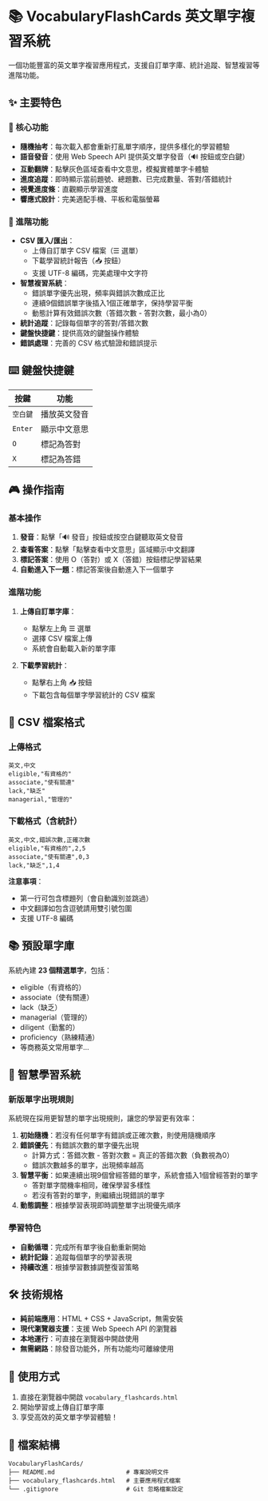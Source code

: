 # 📚 VocabularyFlashCards 英文單字複習系統

一個功能豐富的英文單字複習應用程式，支援自訂單字庫、統計追蹤、智慧複習等進階功能。

## ✨ 主要特色

### 🎯 核心功能
- **隨機抽考**：每次載入都會重新打亂單字順序，提供多樣化的學習體驗
- **語音發音**：使用 Web Speech API 提供英文單字發音（🔊 按鈕或空白鍵）
- **互動翻牌**：點擊灰色區域查看中文意思，模擬實體單字卡體驗
- **進度追蹤**：即時顯示當前題號、總題數、已完成數量、答對/答錯統計
- **視覺進度條**：直觀顯示學習進度
- **響應式設計**：完美適配手機、平板和電腦螢幕

### 🚀 進階功能
- **CSV 匯入/匯出**：
  - 上傳自訂單字 CSV 檔案（☰ 選單）
  - 下載學習統計報告（📥 按鈕）
  - 支援 UTF-8 編碼，完美處理中文字符
- **智慧複習系統**：
  - 錯誤單字優先出現，頻率與錯誤次數成正比
  - 連續9個錯誤單字後插入1個正確單字，保持學習平衡
  - 動態計算有效錯誤次數（答錯次數 - 答對次數，最小為0）
- **統計追蹤**：記錄每個單字的答對/答錯次數
- **鍵盤快捷鍵**：提供高效的鍵盤操作體驗
- **錯誤處理**：完善的 CSV 格式驗證和錯誤提示

## ⌨️ 鍵盤快捷鍵

| 按鍵 | 功能 |
|------|------|
| `空白鍵` | 播放英文發音 |
| `Enter` | 顯示中文意思 |
| `O` | 標記為答對 |
| `X` | 標記為答錯 |

## 🎮 操作指南

### 基本操作
1. **發音**：點擊「🔊 發音」按鈕或按空白鍵聽取英文發音
2. **查看答案**：點擊「點擊查看中文意思」區域顯示中文翻譯
3. **標記答案**：使用 O（答對）或 X（答錯）按鈕標記學習結果
4. **自動進入下一題**：標記答案後自動進入下一個單字

### 進階功能
1. **上傳自訂單字庫**：
   - 點擊左上角 ☰ 選單
   - 選擇 CSV 檔案上傳
   - 系統會自動載入新的單字庫

2. **下載學習統計**：
   - 點擊右上角 📥 按鈕
   - 下載包含每個單字學習統計的 CSV 檔案

## 📄 CSV 檔案格式

### 上傳格式
```csv
英文,中文
eligible,"有資格的"
associate,"使有關連"
lack,"缺乏"
managerial,"管理的"
```

### 下載格式（含統計）
```csv
英文,中文,錯誤次數,正確次數
eligible,"有資格的",2,5
associate,"使有關連",0,3
lack,"缺乏",1,4
```

**注意事項**：
- 第一行可包含標題列（會自動識別並跳過）
- 中文翻譯如包含逗號請用雙引號包圍
- 支援 UTF-8 編碼

## 📚 預設單字庫

系統內建 **23 個精選單字**，包括：
- eligible（有資格的）
- associate（使有關連）
- lack（缺乏）
- managerial（管理的）
- diligent（勤奮的）
- proficiency（熟練精通）
- 等商務英文常用單字...

## 🧠 智慧學習系統

### 新版單字出現規則
系統現在採用更智慧的單字出現規則，讓您的學習更有效率：

1. **初始隨機**：若沒有任何單字有錯誤或正確次數，則使用隨機順序
2. **錯誤優先**：有錯誤次數的單字優先出現
   - 計算方式：答錯次數 - 答對次數 = 真正的答錯次數（負數視為0）
   - 錯誤次數越多的單字，出現頻率越高
3. **智慧平衡**：如果連續出現9個曾經答錯的單字，系統會插入1個曾經答對的單字
   - 答對單字間機率相同，確保學習多樣性
   - 若沒有答對的單字，則繼續出現錯誤的單字
4. **動態調整**：根據學習表現即時調整單字出現優先順序

### 學習特色
- **自動循環**：完成所有單字後自動重新開始
- **統計記錄**：追蹤每個單字的學習表現
- **持續改進**：根據學習數據調整復習策略

## 🛠️ 技術規格

- **純前端應用**：HTML + CSS + JavaScript，無需安裝
- **現代瀏覽器支援**：支援 Web Speech API 的瀏覽器
- **本地運行**：可直接在瀏覽器中開啟使用
- **無需網路**：除發音功能外，所有功能均可離線使用

## 🚀 使用方式

1. 直接在瀏覽器中開啟 `vocabulary_flashcards.html`
2. 開始學習或上傳自訂單字庫
3. 享受高效的英文單字學習體驗！

## 📁 檔案結構

```
VocabularyFlashCards/
├── README.md                    # 專案說明文件
├── vocabulary_flashcards.html   # 主要應用程式檔案
└── .gitignore                   # Git 忽略檔案設定
```
